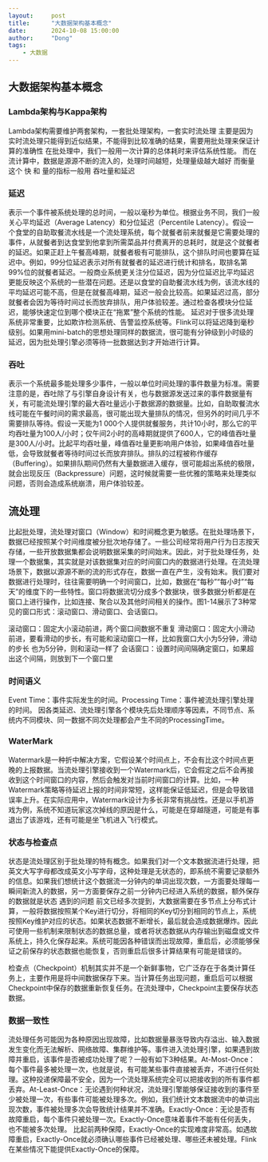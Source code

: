 ```yaml
---
layout:     post
title:      "大数据架构基本概念"
date:       2024-10-08 15:00:00
author:     "Dong"
tags:
    - 大数据
---
```



## 大数据架构基本概念

### Lambda架构与Kappa架构
Lambda架构需要维护两套架构，一套批处理架构，一套实时流处理
主要是因为实时流处理只能得到近似结果，不能得到比较准确的结果，需要用批处理来保证计算的准确性
在批处理中，我们一般用一次计算的总体耗时来评估系统性能。
而在流计算中，数据是源源不断的流入的，处理时间越短，处理量级越大越好
而衡量这个 快 和 量的指标一般用 吞吐量和延迟

### 延迟
表示一个事件被系统处理的总时间，一般以毫秒为单位。根据业务不同，我们一般关心平均延迟（Average Latency）和分位延迟（Percentile Latency）。假设一个食堂的自助取餐流水线是一个流处理系统，每个就餐者前来就餐是它需要处理的事件，从就餐者到达食堂到他拿到所需菜品并付费离开的总耗时，就是这个就餐者的延迟。如果正赶上午餐高峰期，就餐者极有可能排队，这个排队时间也要算在延迟中。例如，99分位延迟表示对所有就餐者的延迟进行统计和排名，取排名第99%位的就餐者延迟。一般商业系统更关注分位延迟，因为分位延迟比平均延迟更能反映这个系统的一些潜在问题。还是以食堂的自助餐流水线为例，该流水线的平均延迟可能不高，但是在就餐高峰期，延迟一般会比较高。如果延迟过高，部分就餐者会因为等待时间过长而放弃排队，用户体验较差。通过检查各模块分位延迟，能够快速定位到哪个模块正在“拖累”整个系统的性能。
延迟对于很多流处理系统非常重要，比如欺诈检测系统、告警监控系统等。Flink可以将延迟降到毫秒级别。如果用mini-batch的思想处理同样的数据流，很可能有分钟级到小时级的延迟，因为批处理引擎必须等待一批数据达到才开始进行计算。

### 吞吐
表示一个系统最多能处理多少事件，一般以单位时间处理的事件数量为标准。需要注意的是，吞吐除了与引擎自身设计有关，也与数据源发送过来的事件数据量有关，有可能流处理引擎的最大吞吐量远小于数据源的数据量。比如，自助取餐流水线可能在午餐时间的需求最高，很可能出现大量排队的情况，但另外的时间几乎不需要排队等待。假设一天能为1 000个人提供就餐服务，共计10小时，那么它的平均吞吐量为100人/小时；仅午间2小时的高峰期就提供了600人，它的峰值吞吐量是300人/小时。比起平均吞吐量，峰值吞吐量更影响用户体验，如果峰值吞吐量低，会导致就餐者等待时间过长而放弃排队。排队的过程被称作缓存（Buffering）。如果排队期间仍然有大量数据进入缓存，很可能超出系统的极限，就会出现反压（Backpressure）问题，这时候就需要一些优雅的策略来处理类似问题，否则会造成系统崩溃，用户体验较差。

## 流处理
比起批处理，流处理对窗口（Window）和时间概念更为敏感。在批处理场景下，数据已经按照某个时间维度被分批次地存储了。一些公司经常将用户行为日志按天存储，一些开放数据集都会说明数据采集的时间始末。因此，对于批处理任务，处理一个数据集，其实就是对该数据集对应的时间窗口内的数据进行处理。在流处理场景下，数据以源源不断的流的形式存在，数据一直在产生，没有始末。我们要对数据进行处理时，往往需要明确一个时间窗口，比如，数据在“每秒”“每小时”“每天”的维度下的一些特性。窗口将数据流切分成多个数据块，很多数据分析都是在窗口上进行操作，比如连接、聚合以及其他时间相关的操作。图1-14展示了3种常见的窗口形式：滚动窗口、滑动窗口、会话窗口。

滚动窗口：固定大小滚动前进，两个窗口间数据不重复
滑动窗口：固定大小滑动前进，要看滑动的步长，有可能和滚动窗口一样，比如我窗口大小为5分钟，滑动的步长
也为5分钟，则和滚动一样了
会话窗口：设置时间间隔确定窗口，如果超出这个间隔，则放到下一个窗口里

### 时间语义
Event Time：事件实际发生的时间。Processing Time：事件被流处理引擎处理的时间。
因各类延迟、流处理引擎各个模块先后处理顺序等因素，不同节点、系统内不同模块、同一数据不同次处理都会产生不同的ProcessingTime。

### WaterMark
Watermark是一种折中解决方案，它假设某个时间点上，不会有比这个时间点更晚的上报数据。当流处理引擎接收到一个Watermark后，它会假定之后不会再接收到这个时间窗口的内容，然后会触发对当前时间窗口的计算。比如，一种Watermark策略等待延迟上报的时间非常短，这样能保证低延迟，但是会导致错误率上升。在实际应用中，Watermark设计为多长非常有挑战性。还是以手机游戏为例，系统不知道玩家这次掉线的原因是什么，可能是在穿越隧道，可能是有事退出了该游戏，还有可能是坐飞机进入飞行模式。

### 状态与检查点
状态是流处理区别于批处理的特有概念。如果我们对一个文本数据流进行处理，把英文大写字母都改成英文小写字母，这种处理是无状态的，即系统不需要记录额外的信息。如果我们想统计这个数据流一分钟内的单词出现次数，一方面要处理每一瞬间新流入的数据，另一方面要保存之前一分钟内已经进入系统的数据，额外保存的数据就是状态
遇到的问题
前文已经多次提到，大数据需要在多节点上分布式计算，一般将数据按照某个Key进行切分，将相同的Key切分到相同的节点上，系统按照Key维护对应的状态。如果状态数据不断增长，最后就会造成数据爆炸。因此可使用一些机制来限制状态的数据总量，或者将状态数据从内存输出到磁盘或文件系统上，持久化保存起来。系统可能因各种错误而出现故障，重启后，必须能够保证之前保存的状态数据也能恢复，否则重启后很多计算结果有可能是错误的。

检查点（Checkpoint）机制其实并不是一个新鲜事物，它广泛存在于各类计算任务上，主要作用是将中间数据保存下来。当计算任务出现问题，重启后可以根据Checkpoint中保存的数据重新恢复任务。在流处理中，Checkpoint主要保存状态数据。

### 数据一致性
流处理任务可能因为各种原因出现故障，比如数据量暴涨导致内存溢出、输入数据发生变化而无法解析、网络故障、集群维护等。事件进入流处理引擎，如果遇到故障并重启，该事件是否被成功处理了呢？一般有如下3种结果。At-Most-Once：每个事件最多被处理一次，也就是说，有可能某些事件直接被丢弃，不进行任何处理。这种投递保障最不安全，因为一个流处理系统完全可以把接收到的所有事件都丢弃。At-Least-Once：无论遇到何种状况，流处理引擎能够保证接收到的事件至少被处理一次，有些事件可能被处理多次。例如，我们统计文本数据流中的单词出现次数，事件被处理多次会导致统计结果并不准确。Exactly-Once：无论是否有故障重启，每个事件只被处理一次。Exactly-Once意味着事件不能有任何丢失，也不能被多次处理。
比起前两种保障，Exactly-Once的实现难度非常高。如遇故障重启，Exactly-Once就必须确认哪些事件已经被处理、哪些还未被处理。Flink在某些情况下能提供Exactly-Once的保障。